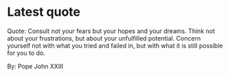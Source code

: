 # Latest quote 

Quote: Consult not your fears but your hopes and your dreams. Think not about your frustrations, but about your unfulfilled potential. Concern yourself not with what you tried and failed in, but with what it is still possible for you to do. 

By: Pope John XXIII
